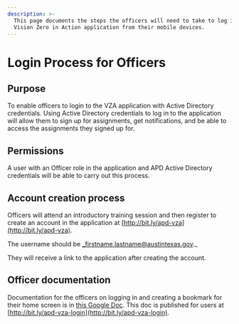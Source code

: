 ```yaml
---
description: >-
  This page documents the steps the officers will need to take to log into the
  Vision Zero in Action application from their mobile devices.
---
```


# Login Process for Officers

## Purpose

To enable officers to login to the VZA application with Active Directory credentials. Using Active Directory credentials to log in to the application will allow them to sign up for assignments, get notifications, and be able to access the assignments they signed up for.

## Permissions

A user with an Officer role in the application and  APD Active Directory credentials  will be able to carry out this process.

## Account creation process

Officers will attend an introductory training session and then register to create an account in the application at [http://bit.ly/apd-vza](http://bit.ly/apd-vza). 

The username should be _firstname.lastname@austintexas.gov._ 

They will receive a link to the application after creating the account.

## Officer documentation

Documentation for the officers on logging in and creating a bookmark for their home screen is in [this Google Doc](https://docs.google.com/document/d/1VHhR9pe3oJLZAUsZyoV_huMMXkVnQEzLltwU1klAvpU/edit#). This doc is published for users at [http://bit.ly/apd-vza-login](http://bit.ly/apd-vza-login).  

